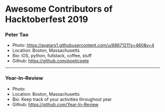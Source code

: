 # Awesome Contributors of Hacktoberfest 2019

### Peter Tao
- Photo: https://avatars1.githubusercontent.com/u/8867121?s=460&v=4
- Location: Boston, Massachusetts
- Bio: iOS, python, fullstack, coffee, stuff
- Github: https://github.com/poeticpete

-----------

### Year-In-Review
- Photo: 
- Location: Boston, Massachusetts
- Bio: Keep track of your activities throughout year
- Github: https://github.com/Year-In-Review

